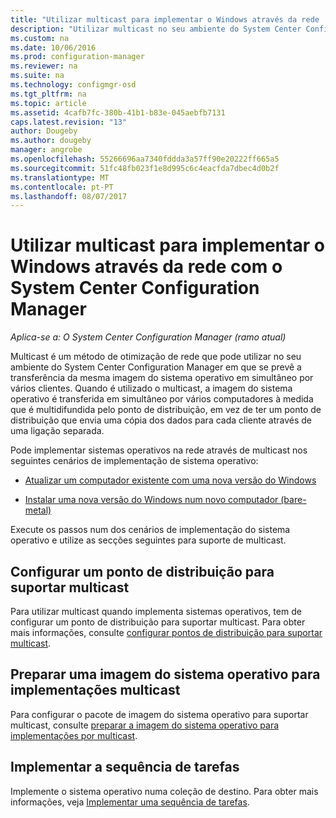 ```yaml
---
title: "Utilizar multicast para implementar o Windows através da rede | Microsoft Docs"
description: "Utilizar multicast no seu ambiente do System Center Configuration Manager para que vários computadores em simultâneo podem transferir a imagem do sistema operativo."
ms.custom: na
ms.date: 10/06/2016
ms.prod: configuration-manager
ms.reviewer: na
ms.suite: na
ms.technology: configmgr-osd
ms.tgt_pltfrm: na
ms.topic: article
ms.assetid: 4cafb7fc-380b-41b1-b83e-045aebfb7131
caps.latest.revision: "13"
author: Dougeby
ms.author: dougeby
manager: angrobe
ms.openlocfilehash: 55266696aa7340fddda3a57ff90e20222ff665a5
ms.sourcegitcommit: 51fc48fb023f1e8d995c6c4eacfda7dbec4d0b2f
ms.translationtype: MT
ms.contentlocale: pt-PT
ms.lasthandoff: 08/07/2017
---
```

# <a name="use-multicast-to-deploy-windows-over-the-network-with-system-center-configuration-manager"></a>Utilizar multicast para implementar o Windows através da rede com o System Center Configuration Manager

*Aplica-se a: O System Center Configuration Manager (ramo atual)*

Multicast é um método de otimização de rede que pode utilizar no seu ambiente do System Center Configuration Manager em que se prevê a transferência da mesma imagem do sistema operativo em simultâneo por vários clientes. Quando é utilizado o multicast, a imagem do sistema operativo é transferida em simultâneo por vários computadores à medida que é multidifundida pelo ponto de distribuição, em vez de ter um ponto de distribuição que envia uma cópia dos dados para cada cliente através de uma ligação separada.  

 Pode implementar sistemas operativos na rede através de multicast nos seguintes cenários de implementação de sistema operativo:  

-   [Atualizar um computador existente com uma nova versão do Windows](refresh-an-existing-computer-with-a-new-version-of-windows.md)  

-   [Instalar uma nova versão do Windows num novo computador (bare-metal)](install-new-windows-version-new-computer-bare-metal.md)  

 Execute os passos num dos cenários de implementação do sistema operativo e utilize as secções seguintes para suporte de multicast.  

##  <a name="BKMK_Configure"></a> Configurar um ponto de distribuição para suportar multicast  
 Para utilizar multicast quando implementa sistemas operativos, tem de configurar um ponto de distribuição para suportar multicast. Para obter mais informações, consulte [configurar pontos de distribuição para suportar multicast](../get-started/prepare-site-system-roles-for-operating-system-deployments.md#BKMK_DPMulticast).  

## <a name="prepare-an-operating-system-image-for-multicast-deployments"></a>Preparar uma imagem do sistema operativo para implementações multicast  
 Para configurar o pacote de imagem do sistema operativo para suportar multicast, consulte [preparar a imagem do sistema operativo para implementações por multicast](../get-started/manage-operating-system-images.md#BKMK_OSImageMulticast).  

##  <a name="BKMK_Deploy"></a> Implementar a sequência de tarefas  
 Implemente o sistema operativo numa coleção de destino. Para obter mais informações, veja [Implementar uma sequência de tarefas](manage-task-sequences-to-automate-tasks.md#BKMK_DeployTS).  
